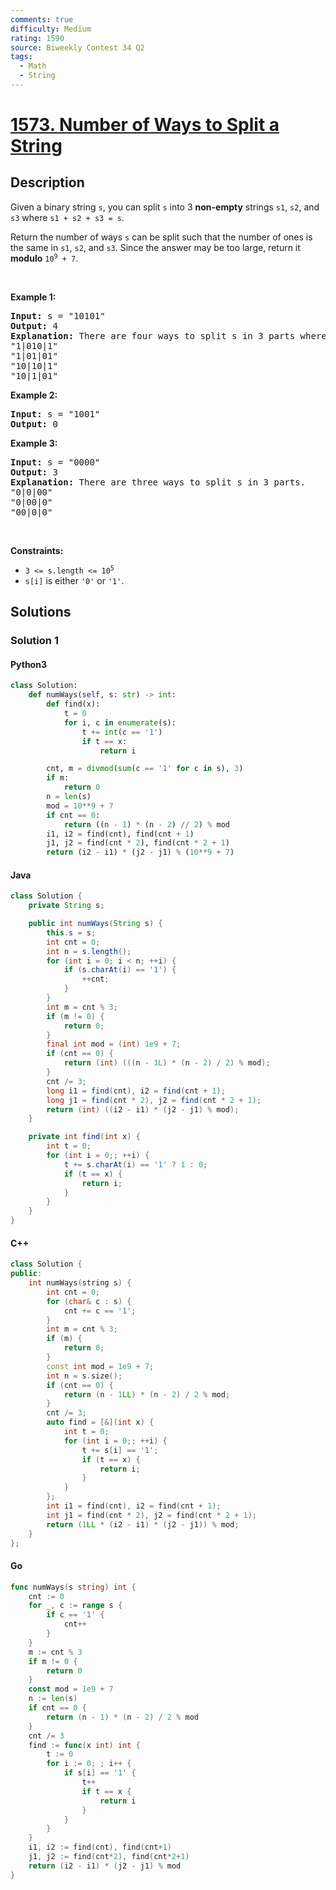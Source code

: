 ```yaml
---
comments: true
difficulty: Medium
rating: 1590
source: Biweekly Contest 34 Q2
tags:
  - Math
  - String
---
```


<!-- problem:start -->

# [1573. Number of Ways to Split a String](https://leetcode.com/problems/number-of-ways-to-split-a-string)


## Description

<!-- description:start -->

<p>Given a binary string <code>s</code>, you can split <code>s</code> into 3 <strong>non-empty</strong> strings <code>s1</code>, <code>s2</code>, and <code>s3</code> where <code>s1 + s2 + s3 = s</code>.</p>

<p>Return the number of ways <code>s</code> can be split such that the number of ones is the same in <code>s1</code>, <code>s2</code>, and <code>s3</code>. Since the answer may be too large, return it <strong>modulo</strong> <code>10<sup>9</sup> + 7</code>.</p>

<p>&nbsp;</p>
<p><strong class="example">Example 1:</strong></p>

<pre>
<strong>Input:</strong> s = &quot;10101&quot;
<strong>Output:</strong> 4
<strong>Explanation:</strong> There are four ways to split s in 3 parts where each part contain the same number of letters &#39;1&#39;.
&quot;1|010|1&quot;
&quot;1|01|01&quot;
&quot;10|10|1&quot;
&quot;10|1|01&quot;
</pre>

<p><strong class="example">Example 2:</strong></p>

<pre>
<strong>Input:</strong> s = &quot;1001&quot;
<strong>Output:</strong> 0
</pre>

<p><strong class="example">Example 3:</strong></p>

<pre>
<strong>Input:</strong> s = &quot;0000&quot;
<strong>Output:</strong> 3
<strong>Explanation:</strong> There are three ways to split s in 3 parts.
&quot;0|0|00&quot;
&quot;0|00|0&quot;
&quot;00|0|0&quot;
</pre>

<p>&nbsp;</p>
<p><strong>Constraints:</strong></p>

<ul>
	<li><code>3 &lt;= s.length &lt;= 10<sup>5</sup></code></li>
	<li><code>s[i]</code> is either <code>&#39;0&#39;</code> or <code>&#39;1&#39;</code>.</li>
</ul>

<!-- description:end -->

## Solutions

<!-- solution:start -->

### Solution 1

<!-- tabs:start -->

#### Python3

```python
class Solution:
    def numWays(self, s: str) -> int:
        def find(x):
            t = 0
            for i, c in enumerate(s):
                t += int(c == '1')
                if t == x:
                    return i

        cnt, m = divmod(sum(c == '1' for c in s), 3)
        if m:
            return 0
        n = len(s)
        mod = 10**9 + 7
        if cnt == 0:
            return ((n - 1) * (n - 2) // 2) % mod
        i1, i2 = find(cnt), find(cnt + 1)
        j1, j2 = find(cnt * 2), find(cnt * 2 + 1)
        return (i2 - i1) * (j2 - j1) % (10**9 + 7)
```

#### Java

```java
class Solution {
    private String s;

    public int numWays(String s) {
        this.s = s;
        int cnt = 0;
        int n = s.length();
        for (int i = 0; i < n; ++i) {
            if (s.charAt(i) == '1') {
                ++cnt;
            }
        }
        int m = cnt % 3;
        if (m != 0) {
            return 0;
        }
        final int mod = (int) 1e9 + 7;
        if (cnt == 0) {
            return (int) (((n - 1L) * (n - 2) / 2) % mod);
        }
        cnt /= 3;
        long i1 = find(cnt), i2 = find(cnt + 1);
        long j1 = find(cnt * 2), j2 = find(cnt * 2 + 1);
        return (int) ((i2 - i1) * (j2 - j1) % mod);
    }

    private int find(int x) {
        int t = 0;
        for (int i = 0;; ++i) {
            t += s.charAt(i) == '1' ? 1 : 0;
            if (t == x) {
                return i;
            }
        }
    }
}
```

#### C++

```cpp
class Solution {
public:
    int numWays(string s) {
        int cnt = 0;
        for (char& c : s) {
            cnt += c == '1';
        }
        int m = cnt % 3;
        if (m) {
            return 0;
        }
        const int mod = 1e9 + 7;
        int n = s.size();
        if (cnt == 0) {
            return (n - 1LL) * (n - 2) / 2 % mod;
        }
        cnt /= 3;
        auto find = [&](int x) {
            int t = 0;
            for (int i = 0;; ++i) {
                t += s[i] == '1';
                if (t == x) {
                    return i;
                }
            }
        };
        int i1 = find(cnt), i2 = find(cnt + 1);
        int j1 = find(cnt * 2), j2 = find(cnt * 2 + 1);
        return (1LL * (i2 - i1) * (j2 - j1)) % mod;
    }
};
```

#### Go

```go
func numWays(s string) int {
	cnt := 0
	for _, c := range s {
		if c == '1' {
			cnt++
		}
	}
	m := cnt % 3
	if m != 0 {
		return 0
	}
	const mod = 1e9 + 7
	n := len(s)
	if cnt == 0 {
		return (n - 1) * (n - 2) / 2 % mod
	}
	cnt /= 3
	find := func(x int) int {
		t := 0
		for i := 0; ; i++ {
			if s[i] == '1' {
				t++
				if t == x {
					return i
				}
			}
		}
	}
	i1, i2 := find(cnt), find(cnt+1)
	j1, j2 := find(cnt*2), find(cnt*2+1)
	return (i2 - i1) * (j2 - j1) % mod
}
```

<!-- tabs:end -->

<!-- solution:end -->

<!-- problem:end -->
